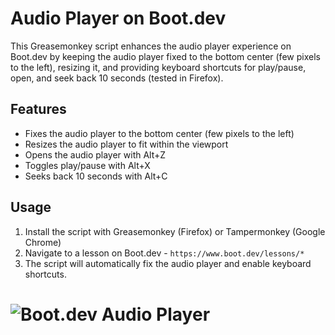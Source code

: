 # Audio Player on Boot.dev

This Greasemonkey script enhances the audio player experience on Boot.dev by keeping the audio player fixed to the bottom center (few pixels to the left), resizing it, and providing keyboard shortcuts for play/pause, open, and seek back 10 seconds (tested in Firefox).

## Features

* Fixes the audio player to the bottom center (few pixels to the left)
* Resizes the audio player to fit within the viewport
* Opens the audio player with Alt+Z
* Toggles play/pause with Alt+X
* Seeks back 10 seconds with Alt+C

## Usage

1. Install the script with Greasemonkey (Firefox) or Tampermonkey (Google Chrome)
2. Navigate to a lesson on Boot.dev - `https://www.boot.dev/lessons/*`
3. The script will automatically fix the audio player and enable keyboard shortcuts.

# ![Boot.dev Audio Player](https://blog.boot.dev/img/800/boots_beach.png.webp)
